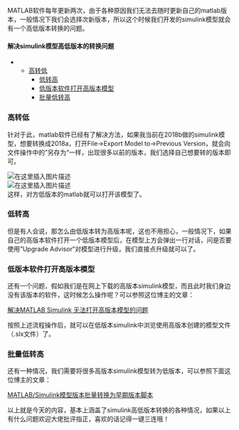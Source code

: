 






MATLAB软件每年更新两次，由于各种原因我们无法去随时更新自己的matlab版本，一般情况下我们会选择次新版本，所以这个时候我们开发的simulink模型就会有一个高低版本转换的问题。




#### 解决simulink模型高低版本的转换问题


* + [高转低](#_3)
	+ [低转高](#_10)
	+ [低版本软件打开高版本模型](#_13)
	+ [批量低转高](#_20)




### 高转低


针对于此，matlab软件已经有了解决方法，如果我当前在2018b做的simulink模型，想要转换成2018a，打开File->Export Model to->Previous Version，就会向文件操作中的”另存为“一样，出现很多以前的版本，我们选择自己想要转的版本即可。


![在这里插入图片描述](https://img-blog.csdnimg.cn/20210608165358970.png?x-oss-process=image/watermark,type_ZmFuZ3poZW5naGVpdGk,shadow_10,text_aHR0cHM6Ly9ibG9nLmNzZG4ubmV0L3FxXzQwMzQ0Nzkw,size_16,color_FFFFFF,t_70#pic_center)  
 ![在这里插入图片描述](https://img-blog.csdnimg.cn/20210608165542767.png?x-oss-process=image/watermark,type_ZmFuZ3poZW5naGVpdGk,shadow_10,text_aHR0cHM6Ly9ibG9nLmNzZG4ubmV0L3FxXzQwMzQ0Nzkw,size_16,color_FFFFFF,t_70#pic_center)  
 这样，对方低版本的matlab就可以打开该模型了。


### 低转高


但是有人会说，那怎么由低版本转为高版本呢，这也不用担心，一般情况下，如果自己的高版本软件打开一个低版本模型后，在模型上方会弹出一行对话，问是否要使用”Upgrade Advisor“对模型进行升级，我们直接点升级就可以了。


### 低版本软件打开高版本模型


还有一个问题，假如我们是在网上下载的高版本simulink模型，而且此时我们身边没有该版本的软件，这时候怎么操作呢？可以参照这位博主的文章：


[解决MATLAB Simulink 无法打开高版本模型的问题](https://blog.csdn.net/Cui_Hongwei/article/details/109663701?ops_request_misc=%257B%2522request%255Fid%2522%253A%2522162314009216780265499925%2522%252C%2522scm%2522%253A%252220140713.130102334.pc%255Fall.%2522%257D&request_id=162314009216780265499925&biz_id=0&utm_medium=distribute.pc_search_result.none-task-blog-2~all~first_rank_v2~rank_v29-3-109663701.pc_search_result_cache&utm_term=simulink%E6%A8%A1%E5%9E%8B%E5%A6%82%E4%BD%95%E8%BF%9B%E8%A1%8C%E9%AB%98%E4%BD%8E%E7%89%88%E6%9C%AC%E8%BD%AC%E6%8D%A2&spm=1018.2226.3001.4187)


按照上述流程操作后，就可以在低版本simulink中浏览使用高版本创建的模型文件（.slx文件）了。


### 批量低转高


还有一种情况，我们需要将很多高版本simulink模型转为低版本，可以参照下面这位博主的文章：


[MATLAB/Simulink模型版本批量转换为早期版本脚本](https://blog.csdn.net/acknole/article/details/113948550?ops_request_misc=%257B%2522request%255Fid%2522%253A%2522162314009216780265499925%2522%252C%2522scm%2522%253A%252220140713.130102334.pc%255Fall.%2522%257D&request_id=162314009216780265499925&biz_id=0&utm_medium=distribute.pc_search_result.none-task-blog-2~all~first_rank_v2~rank_v29-5-113948550.pc_search_result_cache&utm_term=simulink%E6%A8%A1%E5%9E%8B%E5%A6%82%E4%BD%95%E8%BF%9B%E8%A1%8C%E9%AB%98%E4%BD%8E%E7%89%88%E6%9C%AC%E8%BD%AC%E6%8D%A2&spm=1018.2226.3001.4187)


以上就是今天的内容，基本上涵盖了simulink高低版本转换的各种情况，如果以上有什么问题欢迎大佬批评指正，喜欢的话记得一键三连哦！





